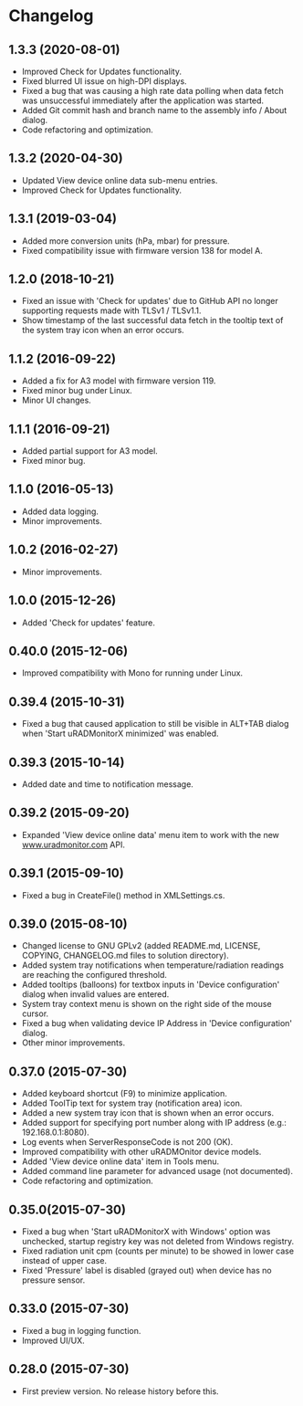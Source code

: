 # Changelog

## 1.3.3 (2020-08-01)

 - Improved Check for Updates functionality.
 - Fixed blurred UI issue on high-DPI displays.
 - Fixed a bug that was causing a high rate data polling when data fetch was unsuccessful immediately after the application was started.
 - Added Git commit hash and branch name to the assembly info / About dialog.
 - Code refactoring and optimization.

## 1.3.2 (2020-04-30)

- Updated View device online data sub-menu entries.
- Improved Check for Updates functionality.

## 1.3.1 (2019-03-04)

- Added more conversion units (hPa, mbar) for pressure.
- Fixed compatibility issue with firmware version 138 for model A.

## 1.2.0 (2018-10-21)

- Fixed an issue with 'Check for updates' due to GitHub API no longer supporting requests made with TLSv1 / TLSv1.1.
- Show timestamp of the last successful data fetch in the tooltip text of the system tray icon when an error occurs.

## 1.1.2 (2016-09-22)

- Added a fix for A3 model with firmware version 119.
- Fixed minor bug under Linux.
- Minor UI changes.

## 1.1.1 (2016-09-21)

- Added partial support for A3 model.
- Fixed minor bug.

## 1.1.0 (2016-05-13)

- Added data logging.
- Minor improvements.

## 1.0.2 (2016-02-27)

- Minor improvements.

## 1.0.0 (2015-12-26)

- Added 'Check for updates' feature.

## 0.40.0 (2015-12-06)

- Improved compatibility with Mono for running under Linux.

## 0.39.4 (2015-10-31)

- Fixed a bug that caused application to still be visible in ALT+TAB dialog when 'Start uRADMonitorX minimized' was enabled.

## 0.39.3 (2015-10-14)

- Added date and time to notification message.

## 0.39.2 (2015-09-20)

- Expanded 'View device online data' menu item to work with the new www.uradmonitor.com API.

## 0.39.1 (2015-09-10)

- Fixed a bug in CreateFile() method in XMLSettings.cs.

## 0.39.0 (2015-08-10)

- Changed license to GNU GPLv2 (added README.md, LICENSE, COPYING, CHANGELOG.md files to solution directory).
- Added system tray notifications when temperature/radiation readings are reaching the configured threshold.
- Added tooltips (balloons) for textbox inputs in 'Device configuration' dialog when invalid values are entered.
- System tray context menu is shown on the right side of the mouse cursor.
- Fixed a bug when validating device IP Address in 'Device configuration' dialog.
- Other minor improvements.

## 0.37.0 (2015-07-30)
 
- Added keyboard shortcut (F9) to minimize application.
- Added ToolTip text for system tray (notification area) icon.
- Added a new system tray icon that is shown when an error occurs.
- Added support for specifying port number along with IP address (e.g.: 192.168.0.1:8080).
- Log events when ServerResponseCode is not 200 (OK).
- Improved compatibility with other uRADMOnitor device models.
- Added 'View device online data' item in Tools menu.
- Added command line parameter for advanced usage (not documented).
- Code refactoring and optimization.

## 0.35.0(2015-07-30)

- Fixed a bug when 'Start uRADMonitorX with Windows' option was unchecked, startup registry key was not deleted from Windows registry.
- Fixed radiation unit cpm (counts per minute) to be showed in lower case instead of upper case.
- Fixed 'Pressure' label is disabled (grayed out) when device has no pressure sensor.

## 0.33.0 (2015-07-30)

- Fixed a bug in logging function.
- Improved UI/UX.

## 0.28.0 (2015-07-30)

- First preview version. No release history before this.